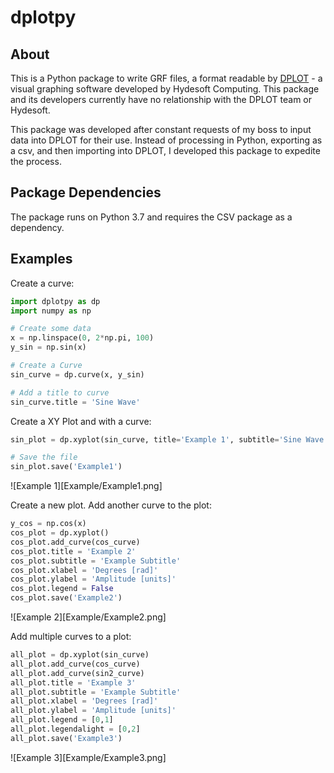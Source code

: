 # dplotpy

## About

This is a Python package to write GRF files, a format readable by [DPLOT](http://www.dplot.com/) - a visual graphing software developed by Hydesoft Computing. This package and its developers currently have no relationship with the DPLOT team or Hydesoft.

This package was developed after constant requests of my boss to input data into DPLOT for their use. Instead of processing in Python, exporting as a csv, and then importing into DPLOT, I developed this package to expedite the process.

## Package Dependencies

The package runs on Python 3.7 and requires the CSV package as a dependency.

## Examples

Create a curve:
```Python
import dplotpy as dp
import numpy as np

# Create some data
x = np.linspace(0, 2*np.pi, 100)
y_sin = np.sin(x)

# Create a Curve
sin_curve = dp.curve(x, y_sin)

# Add a title to curve
sin_curve.title = 'Sine Wave'
```

Create a XY Plot and with a curve:
```Python
sin_plot = dp.xyplot(sin_curve, title='Example 1', subtitle='Sine Wave', xlabel='Degrees [rad]', ylabel='Amplitude [units]')

# Save the file
sin_plot.save('Example1')
```
![Example 1][Example/Example1.png]

Create a new plot. Add another curve to the plot:

```Python
y_cos = np.cos(x)
cos_plot = dp.xyplot()
cos_plot.add_curve(cos_curve)
cos_plot.title = 'Example 2'
cos_plot.subtitle = 'Example Subtitle'
cos_plot.xlabel = 'Degrees [rad]'
cos_plot.ylabel = 'Amplitude [units]'
cos_plot.legend = False
cos_plot.save('Example2')
```
![Example 2][Example/Example2.png]

Add multiple curves to a plot:

```Python
all_plot = dp.xyplot(sin_curve)
all_plot.add_curve(cos_curve)
all_plot.add_curve(sin2_curve)
all_plot.title = 'Example 3'
all_plot.subtitle = 'Example Subtitle'
all_plot.xlabel = 'Degrees [rad]'
all_plot.ylabel = 'Amplitude [units]'
all_plot.legend = [0,1]
all_plot.legendalight = [0,2]
all_plot.save('Example3')
```

![Example 3][Example/Example3.png]
